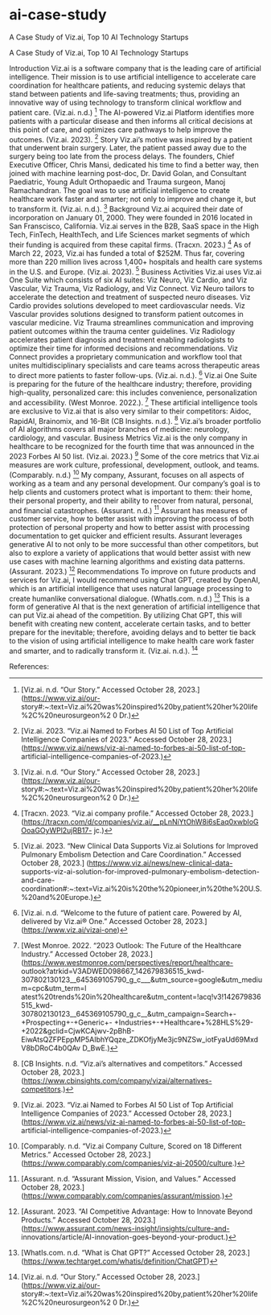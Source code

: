 # ai-case-study
A Case Study of Viz.ai, Top 10 AI Technology Startups

A Case Study of Viz.ai, Top 10 AI Technology Startups

Introduction
Viz.ai is a software company that is the leading care of artificial intelligence. Their mission is to use artificial intelligence to accelerate care coordination for healthcare patients, and reducing systemic delays that stand between patients and life-saving treatments; thus, providing an innovative way of using technology to transform clinical workflow and patient care. (Viz.ai. n.d.) [^8] The AI-powered Viz.ai Platform identifies more patients with a particular disease and then informs all critical decisions at this point of care, and optimizes care pathways to help improve the outcomes. (Viz.ai. 2023). [^7]
Story
Viz.ai’s motive was inspired by a patient that underwent brain surgery. Later, the patient passed away due to the surgery being too late from the process delays. The founders, Chief Executive Officer, Chris Mansi, dedicated his time to find a better way, then joined with machine learning post-doc, Dr. David Golan, and Consultant Paediatric, Young Adult Orthopaedic and Trauma surgeon, Manoj Ramachandran. The goal was to use artificial intelligence to create healthcare work faster and smarter; not only to improve and change it, but to transform it. (Viz.ai. n.d.). [^8]
Background
Viz.ai acquired their date of incorporation on January 01, 2000. They were founded in 2016 located in San Franscisco, California. Viz.ai serves in the B2B, SaaS space in the High Tech, FinTech, HealthTech, and Life Sciences market segments of which their funding is acquired from these capital firms. (Tracxn. 2023.) [^5] As of March 22, 2023, Viz.ai has funded a total of $252M. Thus far, covering more than 220 million lives across 1,400+ hospitals and health care systems in the U.S. and Europe. (Viz.ai. 2023). [^6]
Business Activities
Viz.ai uses Viz.ai One Suite which consists of six AI suites: Viz Neuro, Viz Cardio, and Viz Vascular, Viz Trauma, Viz Radiology, and Viz Connect. Viz Neuro tailors to accelerate the detection and treatment of suspected neuro diseases. Viz Cardio provides solutions developed to meet cardiovascular needs. Viz Vascular provides solutions designed to transform patient outcomes in vascular medicine. Viz Trauma streamlines communication and improving patient outcomes within the trauma center guidelines. Viz Radiology accelerates patient diagnosis and treatment enabling radiologists to optimize their time for informed decisions and recommendations. Viz Connect provides a proprietary communication and workflow tool that unites multidisciplinary specialists and care teams across therapeutic areas to direct more patients to faster follow-ups. (Viz.ai. n.d.). [^9] Viz.ai One Suite is preparing for the future of the healthcare industry; therefore, providing high-quality, personalized care: this includes convenience, personalization and accessibility. (West Monroe. 2022.). [^10]  These artificial intelligence tools are exclusive to Viz.ai that is also very similar to their competitors: Aidoc, RapidAI, Brainomix, and 16-Bit (CB Insights. n.d.). [^3] Viz.ai’s broader portfolio of AI algorithms covers all major branches of medicine: neurology, cardiology, and vascular.
Business Metrics
Viz.ai is the only company in healthcare to be recognized for the fourth time that was announced in the 2023 Forbes AI 50 list. (Viz.ai. 2023.) [^7] Some of the core metrics that Viz.ai measures are work culture, professional, development, outlook, and teams. (Comparably. n.d.) [^4] My company, Assurant, focuses on all aspects of working as a team and any personal development. Our company’s goal is to help clients and customers protect what is important to them: their home, their personal property, and their ability to recover from natural, personal, and financial catastrophes. (Assurant. n.d.) [^2] Assurant has measures of customer service, how to better assist with improving the process of both protection of personal property and how to better assist with processing documentation to get quicker and efficient results. Assurant leverages generative AI to not only to be more successful than other competitors, but also to explore a variety of applications that would better assist with new use cases with machine learning algorithms and existing data patterns. (Assurant. 2023.) [^1]
Recommendations
To improve on future products and services for Viz.ai, I would recommend using Chat GPT, created by OpenAI, which is an artificial intelligence that uses natural language processing to create humanlike conversational dialogue. (WhatIs.com. n.d.) [^11] This is a form of generative AI that is the next generation of artificial intelligence that can put Viz.ai ahead of the competition. By utilizing Chat GPT, this will benefit with creating new content, accelerate certain tasks, and to better prepare for the inevitable; therefore, avoiding delays and to better tie back to the vision of using artificial intelligence to make health care work faster and smarter, and to radically transform it. (Viz.ai. n.d.). [^8]

References: 
[^1]:[Assurant. 2023. “AI Competitive Advantage: How to Innovate Beyond Products.” 			Accessed October 28, 2023.] (https://www.assurant.com/news-insight/insights/culture-and-	innovations/article/AI-innovation-goes-beyond-your-product.) 
[^2]:[Assurant. n.d. “Assurant Mission, Vision, and Values.” Accessed October 28, 2023.] 	(https://www.comparably.com/companies/assurant/mission.)
[^3]:[CB Insights. n.d. “Viz.ai’s alternatives and competitors.” Accessed October 28, 2023.] 	(https://www.cbinsights.com/company/vizai/alternatives-competitors.) 
[^4]:[Comparably. n.d. “Viz.ai Company Culture, Scored on 18 Different Metrics.” Accessed October 28, 2023.] 	(https://www.comparably.com/companies/viz-ai-20500/culture.) 
[^5]:[Tracxn. 2023. “Viz.ai company profile.” Accessed October 28, 2023.] 	(https://tracxn.com/d/companies/viz.ai/__pLnNiYtOhW8i6sEaq0xwbIoGOoaGOyWPl2ujRB17-	jc.) 
[^6]:[Viz.ai. 2023. “New Clinical Data Supports Viz.ai Solutions for Improved Pulmonary Embolism Detection 	and Care Coordination.” Accessed October 28, 2023.] (https://www.viz.ai/news/new-clinical-data-	supports-viz-ai-solution-for-improved-pulmonary-embolism-detection-and-care-	coordination#:~:text=Viz.ai%20is%20the%20pioneer,in%20the%20U.S.%20and%20Europe.) 
[^7]:[Viz.ai. 2023. “Viz.ai Named to Forbes AI 50 List of Top Artificial Intelligence Companies of 2023.” 	Accessed October 28, 2023.] (https://www.viz.ai/news/viz-ai-named-to-forbes-ai-50-list-of-top-	artificial-intelligence-companies-of-2023.)  
[^8]:[Viz.ai. n.d. “Our Story.” Accessed October 28, 2023.] 					(https://www.viz.ai/our-	story#:~:text=Viz.ai%20was%20inspired%20by,patient%20her%20life%2C%20neurosurgeon%2	0	Dr.)
[^9]:[Viz.ai. n.d. “Welcome to the future of patient care. Powered by AI, delivered by Viz.ai® One.” 	Accessed October 28, 2023.] (https://www.viz.ai/vizai-one)
[^10]:[West Monroe. 2022. “2023 Outlook: The Future of the Healthcare Industry.” Accessed October 28, 2023.]	(https://www.westmonroe.com/perspectives/report/healthcare-	outlook?atrkid=V3ADWED098667_142679836515_kwd-	307802130123__645369105790_g_c___&utm_source=google&utm_medium=cpc&utm_term=l	atest%20trends%20in%20healthcare&utm_content=!acq!v3!142679836515_kwd-	307802130123__645369105790_g_c__&utm_campaign=Search+-+Prospecting+-+Generic+-	+Industries+-+Healthcare+%28HLS%29-+2022&gclid=CjwKCAjwv-2pBhB-	EiwAtsQZFPEppMP5AIbhYQqze_ZDKOfjyMe3jc9NZSw_iotFyaUd69MxdV8bDRoC4b0QAv	D_BwE.) 
[^11]:[WhatIs.com. n.d. “What is Chat GPT?” Accessed October 28, 2023.] 	(https://www.techtarget.com/whatis/definition/ChatGPT) 

